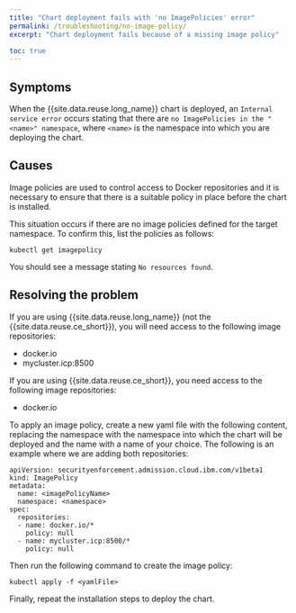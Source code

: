 ```yaml
---
title: "Chart deployment fails with 'no ImagePolicies' error"
permalink: /troubleshooting/no-image-policy/
excerpt: "Chart deployment fails because of a missing image policy"

toc: true
---
```


## Symptoms

When the {{site.data.reuse.long_name}} chart is deployed, an `Internal service error` occurs stating that there are `no ImagePolicies in the "<name>" namespace`, where `<name>` is the namespace into which you are deploying the chart.

## Causes

Image policies are used to control access to Docker repositories and it is necessary to ensure that there is a suitable policy in place before the chart is installed.

This situation occurs if there are no image policies defined for the target namespace. To confirm this, list the policies as follows:

```
kubectl get imagepolicy
```

You should see a message stating `No resources found`.

## Resolving the problem

If you are using {{site.data.reuse.long_name}} (not the {{site.data.reuse.ce_short}}), you will need access to the following image repositories:

* docker.io
* mycluster.icp:8500

If you are using {{site.data.reuse.ce_short}}, you need access to the following image repositories:

* docker.io

To apply an image policy, create a new yaml file with the following content, replacing the namespace with the namespace into which the chart will be deployed and the name with a name of your choice. The following is an example where we are adding both repositories:

```
apiVersion: securityenforcement.admission.cloud.ibm.com/v1beta1
kind: ImagePolicy
metadata:
  name: <imagePolicyName>
  namespace: <namespace>
spec:
  repositories:
  - name: docker.io/*
    policy: null
  - name: mycluster.icp:8500/*
    policy: null
```

Then run the following command to create the image policy:

```
kubectl apply -f <yamlFile>
```

Finally, repeat the installation steps to deploy the chart.
